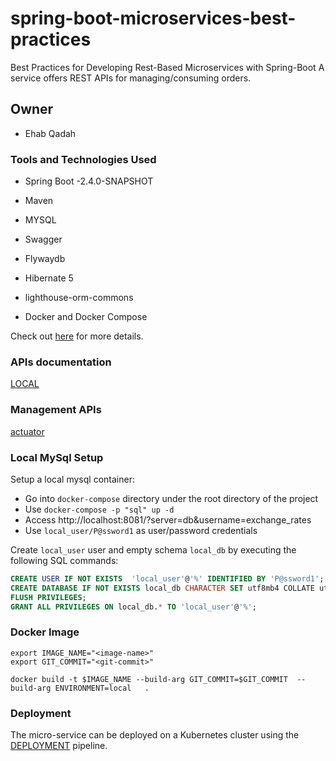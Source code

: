 # spring-boot-microservices-best-practices
Best Practices for Developing Rest-Based Microservices with Spring-Boot
A service offers REST APIs for managing/consuming orders. 

## Owner

- Ehab Qadah

### Tools and Technologies Used ###
 * Spring Boot -2.4.0-SNAPSHOT

 * Maven 
 * MYSQL 
 * Swagger 
 * Flywaydb
 * Hibernate 5 
 * lighthouse-orm-commons
 * Docker and Docker Compose
 
 Check out [here]() for more details.

### APIs documentation ###

[LOCAL](https://localhots:9090/api/swagger-ui.html)

### Management APIs ###

[actuator](https://localhots:9090/api/actuator)


### Local MySql Setup ###

Setup a local mysql container: 
- Go into `docker-compose` directory under the root directory of the project
- Use `docker-compose -p "sql" up -d`
- Access http://localhost:8081/?server=db&username=exchange_rates
- Use `local_user/P@ssword1` as user/password credentials

Create `local_user` user and empty schema `local_db` by executing the following SQL commands:

```SQL
CREATE USER IF NOT EXISTS  'local_user'@'%' IDENTIFIED BY 'P@ssword1';
CREATE DATABASE IF NOT EXISTS local_db CHARACTER SET utf8mb4 COLLATE utf8mb4_unicode_ci;
FLUSH PRIVILEGES;
GRANT ALL PRIVILEGES ON local_db.* TO 'local_user'@'%';
```

### Docker Image ###

```
export IMAGE_NAME="<image-name>"
export GIT_COMMIT="<git-commit>"

docker build -t $IMAGE_NAME --build-arg GIT_COMMIT=$GIT_COMMIT  --build-arg ENVIRONMENT=local   .
```

### Deployment ###

The micro-service can be deployed on a Kubernetes cluster using the [DEPLOYMENT](/spring-boot-microservices-best-practices/kubernetes/k8s-deployment.yaml) pipeline.

